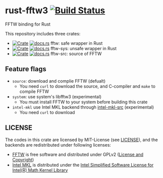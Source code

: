 rust-fftw3 [![Build Status](https://travis-ci.org/termoshtt/rust-fftw3.svg?branch=master)](https://travis-ci.org/termoshtt/rust-fftw3)
===========

FFTW binding for Rust

This repository includes three crates:

- [![Crate](http://meritbadge.herokuapp.com/fftw)](https://crates.io/crates/fftw)
  [![docs.rs](https://docs.rs/fftw/badge.svg)](https://docs.rs/fftw)
  fftw: safe wrapper in Rust
- [![Crate](http://meritbadge.herokuapp.com/fftw-sys)](https://crates.io/crates/fftw-sys)
  [![docs.rs](https://docs.rs/fftw-sys/badge.svg)](https://docs.rs/fftw-sys)
  fftw-sys: unsafe wrapper in Rust
- [![Crate](http://meritbadge.herokuapp.com/fftw-src)](https://crates.io/crates/fftw-src)
  [![docs.rs](https://docs.rs/fftw-src/badge.svg)](https://docs.rs/fftw-src)
  fftw-src: source of FFTW


Feature flags
--------------

- `source`: download and complie FFTW (defualt)
    - You need `curl` to download the source, and C-compiler and `make` to compile FFTW
- `system`: use system's libfftw3 (experimental)
    - You must install FFTW to your system before building this crate
- `intel-mkl` use Intel MKL backend through [intel-mkl-src](https://github.com/termoshtt/rust-intel-mkl) (experimental)
    - You need `curl` to download

LICENSE
--------

The codes in this crate are licensed by MIT-License (see [LICENSE](LICENSE)),
and the backends are redistributed under following licenses:

- [FFTW](http://www.fftw.org/) is free software and distributed under GPLv2 ([License and Copyright](http://www.fftw.org/fftw3_doc/License-and-Copyright.html))
- [Intel MKL](https://software.intel.com/en-us/mkl) is distributed under the [Intel Simplified Software License for Intel(R) Math Kernel Library](https://github.com/termoshtt/rust-intel-mkl/blob/master/mkl_lib/license.txt)
